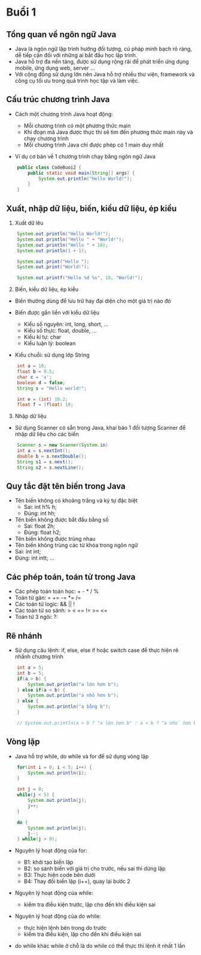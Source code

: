 # Buổi 1

## Tổng quan về ngôn ngữ Java

- Java là ngôn ngữ lập trình hướng đối tượng, cú pháp minh bạch rõ ràng, dễ tiếp cận đối với những ai bắt đầu học lập trình.
- Java hỗ trợ đa nền tảng, được sử dụng rộng rãi để phát triển ứng dụng mobile, ứng dụng web, server ...
- Với cộng đồng sử dụng lớn nên Java hỗ trợ nhiều thư viện, framework và công cụ tối ưu trong quá trình học tập và làm việc.

## Cấu trúc chương trình Java

- Cách một chương trình Java hoạt động:

  - Mỗi chương trình có một phương thức main
  - Khi đoạn mã Java được thực thi sẽ tìm đến phương thức main này và chạy chương trình
  - Mỗi chương trình Java chỉ được phép có 1 main duy nhất

- Ví dụ cơ bản về 1 chương trình chạy bằng ngôn ngữ Java

```java
    public class CodeBuoi2 {
        public static void main(String[] args) {
            System.out.println("Hello World!");
        }
    }
```

## Xuất, nhập dữ liệu, biến, kiểu dữ liệu, ép kiểu

1. Xuất dữ lêu

```java
    System.out.println("Hello World!");
    System.out.println("Hello " + "World!");
    System.out.println("Hello " + 18);
    System.out.println(1 + 1);
```

```java
    System.out.print("Hello ");
    System.out.print("World!");
```

```java
    System.out.printf("Hello %d %s", 18, "World!");
```

2. Biến, kiểu dữ liệu, ép kiểu

- Biến thường dùng để lưu trữ hay đại diện cho một giá trị nào đó
- Biến được gắn liền với kiểu dữ liệu

  - Kiểu số nguyên: int, long, short, ...
  - Kiểu số thực: float, double, ...
  - Kiểu kí tự: char
  - Kiểu luận lý: boolean

- Kiểu chuỗi: sử dụng lớp String

```java
    int a = 10;
    float b = 9.5;
    char c = 'x';
    boolean d = false;
    String s = "Hello world!";

    int e = (int) 10.2;
    float f = (float) 10;
```

3. Nhập dữ liệu

- Sử dụng Scanner có sẵn trong Java, khai báo 1 đối tượng Scanner để nhập dữ liệu cho các biến

```java
    Scanner s = new Scanner(System.in)
    int a = s.nextInt();
    double b = s.nextDouble();
    String s1 = s.next();
    String s2 = s.nextLine();
```

## Quy tắc đặt tên biến trong Java

- Tên biến không có khoảng trắng và ký tự đặc biệt
  - Sai: int h% h;
  - Đúng: int hh;
- Tên biến không được bắt đầu bằng số
  - Sai: float 2h;
  - Đúng: float h2;
- Tên biến không được trùng nhau
- Tên biến không trùng các từ khóa trong ngôn ngữ
 - Sai: int int; 
 - Đúng: int intt;
  ...

## Các phép toán, toán tử trong Java

- Các phép toán toán học: + - \* / % 
- Toán tử gán: = += -= *= /=
- Các toán tử logic: && || !
- Các toán tử so sánh: > < == != >= <=
- Toán tử 3 ngôi: ?:

## Rẽ nhánh

- Sử dụng câu lệnh: if, else, else if hoặc switch case để thực hiện rẽ nhấnh chương trình

```java
    int a = 5;
    int b = 5;
    if(a > b) {
        System.out.println("a lớn hơn b");
    } else if(a < b) {
        System.out.println("a nhỏ hơn b");
    } else {
        System.out.println("a bằng b");
    }

    // System.out.println(a > b ? "a lớn hơn b" : a < b ? "a nhỏ hơn b" : "a bằng b");
```

## Vòng lặp

- Java hỗ trợ while, do while và for để sử dụng vòng lặp

```java
    for(int i = 0; i < 5; i++) {
        System.out.println(i);
    }

    int j = 0;
    while(j < 5) {
        System.out.println(j);
        j++;
    }

    do {
        System.out.println(j);
        j--;              
    } while(j > 0);

```

- Nguyên lý hoạt động của for:
    - B1: khởi tạo biến lặp 
    - B2: so sánh biến với giá trị cho trước, nếu sai thì dừng lặp 
    - B3: Thực hiện code bên dưới 
    - B4: Thay đổi biến lặp (i++), quay lại bước 2

- Nguyên lý hoạt động của while: 
    - kiểm tra điều kiện trước, lặp cho đến khi điều kiện sai 
- Nguyên lý hoạt động của do while: 
    - thực hiện lệnh bên trong do trước
    - kiểm tra điều kiện, lặp cho đến khi điều kiện sai 

- do while khác while ở chỗ là do while có thể thực thi lệnh ít nhất 1 lần